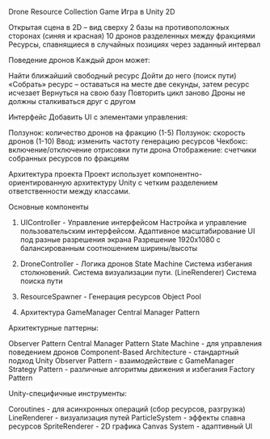 Drone Resource Collection Game
Игра в Unity 2D

Открытая сцена в 2D – вид сверху
2 базы на противоположных сторонах (синяя и красная)
10 дронов разделенных между фракциями
Ресурсы, спавнящиеся в случайных позициях через заданный интервал

Поведение дронов
Каждый дрон может:

Найти ближайший свободный ресурс
Дойти до него (поиск пути)
«Собрать» ресурс – оставаться на месте две секунды, затем ресурс исчезает
Вернуться на свою базу
Повторить цикл заново
Дроны не должны сталкиваться друг с другом

Интерфейс
Добавить UI с элементами управления:

Ползунок: количество дронов на фракцию (1-5)
Ползунок: скорость дронов (1-10)
Ввод: изменить частоту генерацию ресурсов
Чекбокс: включение/отключение отрисовки пути дрона
Отображение: счетчики собранных ресурсов по фракциям

Архитектура проекта
Проект использует компонентно-ориентированную архитектуру Unity с четким разделением ответственности между классами.

Основные компоненты
1. UIController - Управление интерфейсом
Настройка и управление пользовательским интерфейсом.
Адаптивное масштабирование UI под разные разрешения экрана
Разрешение 1920x1080 с балансированным соотношением ширины/высоты

2. DroneController - Логика дронов
State Machine
Система избегания столкновений.
Система визуализации пути. (LineRenderer)
Система поиска пути

3. ResourceSpawner - Генерация ресурсов
Object Pool

4. Архитектура GameManager
Central Manager Pattern

Архитектурные паттерны:

Observer Pattern
Central Manager Pattern
State Machine - для управления поведением дронов
Component-Based Architecture - стандартный подход Unity
Observer Pattern - взаимодействие с GameManager
Strategy Pattern - различные алгоритмы движения и избегания
Factory Pattern

Unity-специфичные инструменты:

Coroutines - для асинхронных операций (сбор ресурсов, разгрузка)
LineRenderer - визуализация путей
ParticleSystem - эффекты спавна ресурсов
SpriteRenderer - 2D графика
Canvas System - адаптивный UI
